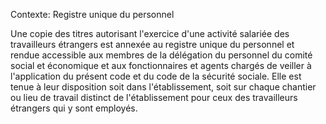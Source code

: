 Contexte: Registre unique du personnel

Une copie des titres autorisant l'exercice d'une activité salariée des travailleurs étrangers est annexée au registre unique du personnel et rendue accessible aux membres de la délégation du personnel du comité social et économique et aux fonctionnaires et agents chargés de veiller à l'application du présent code et du code de la sécurité sociale. Elle est tenue à leur disposition soit dans l'établissement, soit sur chaque chantier ou lieu de travail distinct de l'établissement pour ceux des travailleurs étrangers qui y sont employés.